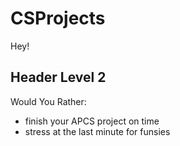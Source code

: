 # CSProjects
Hey!

## Header Level 2
Would You Rather:
- finish your APCS project on time
- stress at the last minute for funsies
